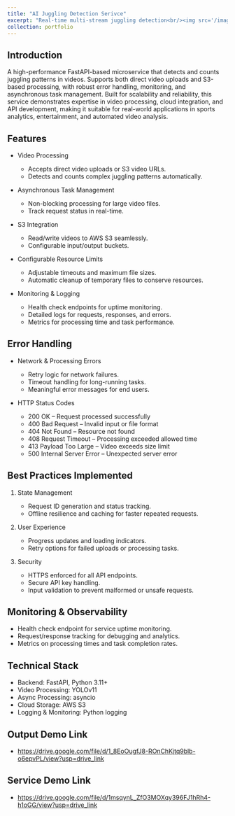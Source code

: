 ```yaml
---
title: "AI Juggling Detection Serivce"
excerpt: "Real-time multi-stream juggling detection<br/><img src='/images/proj-1.png' >"
collection: portfolio
---
```


## Introduction
A high-performance FastAPI-based microservice that detects and counts juggling patterns in videos. Supports both direct video uploads and S3-based processing, with robust error handling, monitoring, and asynchronous task management. Built for scalability and reliability, this service demonstrates expertise in video processing, cloud integration, and API development, making it suitable for real-world applications in sports analytics, entertainment, and automated video analysis.

## Features
* Video Processing
    * Accepts direct video uploads or S3 video URLs.
    * Detects and counts complex juggling patterns automatically.

* Asynchronous Task Management
    * Non-blocking processing for large video files.
    * Track request status in real-time.

* S3 Integration
    * Read/write videos to AWS S3 seamlessly.
    * Configurable input/output buckets.

* Configurable Resource Limits
    * Adjustable timeouts and maximum file sizes.
    * Automatic cleanup of temporary files to conserve resources.

* Monitoring & Logging
    * Health check endpoints for uptime monitoring.
    * Detailed logs for requests, responses, and errors.
    * Metrics for processing time and task performance.

## Error Handling
* Network & Processing Errors
    * Retry logic for network failures.
    * Timeout handling for long-running tasks.
    * Meaningful error messages for end users.

* HTTP Status Codes
    * 200 OK – Request processed successfully
    * 400 Bad Request – Invalid input or file format
    * 404 Not Found – Resource not found
    * 408 Request Timeout – Processing exceeded allowed time
    * 413 Payload Too Large – Video exceeds size limit
    * 500 Internal Server Error – Unexpected server error

## Best Practices Implemented
1. State Management
    * Request ID generation and status tracking.
    * Offline resilience and caching for faster repeated requests.

2. User Experience
    * Progress updates and loading indicators.
    * Retry options for failed uploads or processing tasks.

3. Security
    * HTTPS enforced for all API endpoints.
    * Secure API key handling.
    * Input validation to prevent malformed or unsafe requests.

## Monitoring & Observability
* Health check endpoint for service uptime monitoring.
* Request/response tracking for debugging and analytics.
* Metrics on processing times and task completion rates.

## Technical Stack
* Backend: FastAPI, Python 3.11+
* Video Processing: YOLOv11 
* Async Processing: asyncio
* Cloud Storage: AWS S3
* Logging & Monitoring: Python logging


## Output Demo Link
* https://drive.google.com/file/d/1_8EoOugfJ8-ROnChKjtq9blb-o6epvPL/view?usp=drive_link

## Service Demo Link
* https://drive.google.com/file/d/1msqynL_ZfO3MOXqy396FJ1hRh4-h1oGG/view?usp=drive_link